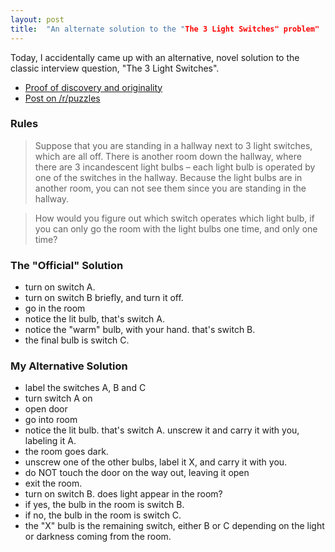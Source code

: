 ```yaml
---
layout: post
title:  "An alternate solution to the "The 3 Light Switches" problem"
---
```


Today, I accidentally came up with an alternative, novel solution to the classic interview question, "The 3 Light Switches".

- [Proof of discovery and originality](https://gist.github.com/carlos8f/9fd4053e4af2d12c2d070c2c42c2e6d4)
- [Post on /r/puzzles](https://www.reddit.com/r/puzzles/comments/51zoi8/my_solution_to_the_3_lightbulb_switches_problem_%E8%B7%AF/)

### Rules

> Suppose that you are standing in a hallway next to 3 light switches, which are all off. There is another room down the hallway, where there are 3 incandescent light bulbs – each light bulb is operated by one of the switches in the hallway. Because the light bulbs are in another room, you can not see them since you are standing in the hallway.

> How would you figure out which switch operates which light bulb, if you can only go the room with the light bulbs one time, and only one time?

### The "Official" Solution

- turn on switch A.
- turn on switch B briefly, and turn it off.
- go in the room
- notice the lit bulb, that's switch A.
- notice the "warm" bulb, with your hand. that's switch B.
- the final bulb is switch C.

### My Alternative Solution

- label the switches A, B and C
- turn switch A on
- open door
- go into room
- notice the lit bulb. that's switch A. unscrew it and carry it with you, labeling it A.
- the room goes dark.
- unscrew one of the other bulbs, label it X, and carry it with you.
- do NOT touch the door on the way out, leaving it open
- exit the room.
- turn on switch B. does light appear in the room?
- if yes, the bulb in the room is switch B.
- if no, the bulb in the room is switch C.
- the "X" bulb is the remaining switch, either B or C depending on the light or darkness coming from the room.
